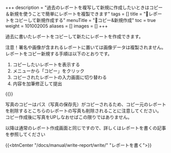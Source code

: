 +++
description = "過去のレポートを複写して新規に作成したいときはコピー＆新規を使うことで簡単にレポートを複製できます"
tags = []
title = "📄レポートをコピーして新規作成する"
menuTitle = "📄コピー&新規作成"
toc = true
weight = 101002005
aliases = []
images = []
+++

過去に書いたレポートをコピーして新たにレポートを作成できます。

注意！署名や画像が含まれるレポートに置いては画像データは複製されません。
レポートをコピー新規する手順は以下のとおりです。

1. コピーしたいレポートを表示する
1. メニューから「コピー」をクリック
1. コピーされたレポートの入力画面に切り替わる
1. 内容を加筆修正して提出


{{<appscreen filename="copy" title="過去のレポートを複写して新しいレポートを作成する">}}

写真のコピーはパス（写真の保存先）がコピーされるため、コピー元のレポートを削除するとこちらのレポートの写真も削除されることに注意してください。
コピー作成後に写真をUPしなおせばこの限りではありません。

以降は通常のレポート作成画面と同じですので、詳しくはレポートを書くの記事を参照してください

{{<btnCenter "/docs/manual/write-report/write/" "レポートを書く">}}
